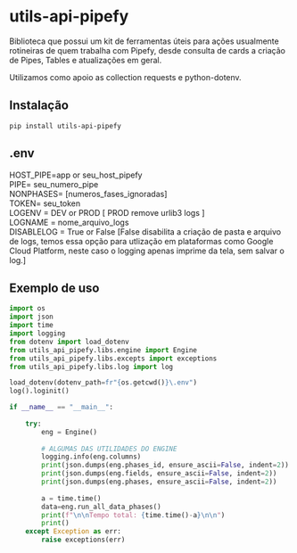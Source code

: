 # utils-api-pipefy

Biblioteca que possui um kit de ferramentas úteis para ações usualmente rotineiras de quem trabalha com Pipefy, desde consulta de cards a criação de Pipes, Tables e atualizações em geral.

Utilizamos como apoio as collection requests e python-dotenv.

## Instalação

```
pip install utils-api-pipefy
```

## .env
HOST_PIPE=app or seu_host_pipefy<br>
PIPE= seu_numero_pipe<br>
NONPHASES= [numeros_fases_ignoradas]<br>
TOKEN= seu_token<br>
LOGENV = DEV or PROD [ PROD remove urlib3 logs ]<br>
LOGNAME = nome_arquivo_logs<br>
DISABLELOG = True or False [False disabilita a criação de pasta e arquivo de logs, temos essa opção para utlização em plataformas como Google Cloud Platform, neste caso o logging apenas imprime da tela, sem salvar o log.]<br>

## Exemplo de uso

```py
import os
import json
import time
import logging
from dotenv import load_dotenv
from utils_api_pipefy.libs.engine import Engine
from utils_api_pipefy.libs.excepts import exceptions
from utils_api_pipefy.libs.log import log

load_dotenv(dotenv_path=fr"{os.getcwd()}\.env")
log().loginit()

if __name__ == "__main__":
    
    try:
        eng = Engine()
        
        # ALGUMAS DAS UTILIDADES DO ENGINE
        logging.info(eng.columns)
        print(json.dumps(eng.phases_id, ensure_ascii=False, indent=2))
        print(json.dumps(eng.fields, ensure_ascii=False, indent=2))
        print(json.dumps(eng.phases, ensure_ascii=False, indent=2))
        
        a = time.time()
        data=eng.run_all_data_phases()
        print(f"\n\nTempo total: {time.time()-a}\n\n")
        print()
    except Exception as err:
        raise exceptions(err)

```